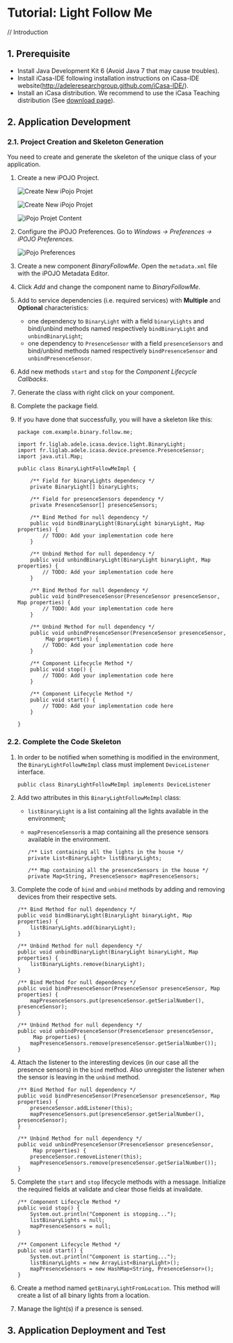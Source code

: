 # Tutorial: Light Follow Me

// Introduction


## 1. Prerequisite

- Install Java Development Kit 6 (Avoid Java 7 that may cause troubles).
- Install iCasa-IDE following installation instructions on iCasa-IDE website(http://adeleresearchgroup.github.com/iCasa-IDE/).
- Install an iCasa distribution. We recommend to use the iCasa Teaching distribution (See <a href="download.html">download page</a>).

## 2. Application Development

### 2.1. Project Creation and Skeleton Generation

You need to create and generate the skeleton of the unique class of your application.

1. Create a new iPOJO Project.

   ![Create New iPojo Projet](tutorial/fig1-project.png "Create New iPojo Projet")

   ![Create New iPojo Projet](tutorial/fig2-iPOJOProject.png "Create New iPojo Projet")

   ![iPojo Projet Content](tutorial/fig4-iPOJOProjectContent.png "iPojo Projet Content")

2. Configure the iPOJO Preferences. Go to *Windows -> Preferences -> iPOJO Preferences.*

   ![iPojo Preferences](tutorial/fig5-setiPojoPreferences.png "iPojo Preferences")

3. Create a new component *BinaryFollowMe*. Open the `metadata.xml` file with the iPOJO Metadata Editor.

4. Click *Add* and change the component name to *BinaryFollowMe*.

5. Add to service dependencies (i.e. required services) with **Multiple** and **Optional** characteristics:

   * one dependency to `BinaryLight` with a field `binaryLights` and bind/unbind methods named respectively `bindBinaryLight` and `unbindBinaryLight`;
   * one dependency to `PresenceSensor` with a field `presenceSensors` and bind/unbind methods named respectively `bindPresenceSensor` and `unbindPresenceSensor`.

6. Add new methods `start` and `stop` for the *Component Lifecycle Callbacks*.

7. Generate the class with right click on your component.

8. Complete the package field.

9. If you have done that successfully, you will have a skeleton like this:

       package com.example.binary.follow.me;

       import fr.liglab.adele.icasa.device.light.BinaryLight;
       import fr.liglab.adele.icasa.device.presence.PresenceSensor;
       import java.util.Map;
    
       public class BinaryLightFollowMeImpl {
    
    	   /** Field for binaryLights dependency */
    	   private BinaryLight[] binaryLights;

           /** Field for presenceSensors dependency */
    	   private PresenceSensor[] presenceSensors;
    
    	   /** Bind Method for null dependency */
    	   public void bindBinaryLight(BinaryLight binaryLight, Map properties) {
    		   // TODO: Add your implementation code here
    	   }
    
           /** Unbind Method for null dependency */
    	   public void unbindBinaryLight(BinaryLight binaryLight, Map properties) {
    		   // TODO: Add your implementation code here
    	   }

    	   /** Bind Method for null dependency */
    	   public void bindPresenceSensor(PresenceSensor presenceSensor, Map properties) {
    		   // TODO: Add your implementation code here
    	   }
    
    	   /** Unbind Method for null dependency */
    	   public void unbindPresenceSensor(PresenceSensor presenceSensor,
    			Map properties) {
    		   // TODO: Add your implementation code here
    	   }
    
    	   /** Component Lifecycle Method */
    	   public void stop() {
    		   // TODO: Add your implementation code here
    	   }
    
    	   /** Component Lifecycle Method */
    	   public void start() {
    		   // TODO: Add your implementation code here
    	   }
    
       }

### 2.2. Complete the Code Skeleton

1. In order to be notified when something is modified in the environment, the `BinaryLightFollowMeImpl` class must implement `DeviceListener` interface.

       public class BinaryLightFollowMeImpl implements DeviceListener

2. Add two attributes in this `BinaryLightFollowMeImpl` class:
   * `listBinaryLight` is a list containing all the lights available in the environment;
   * `mapPresenceSensor`is a map containing all the presence sensors available in the environment.
    
         /** List containing all the lights in the house */
	     private List<BinaryLight> listBinaryLights;
	
	     /** Map containing all the presenceSensors in the house */
	     private Map<String, PresenceSensor> mapPresenceSensors;
   
3. Complete the code of `bind` and `unbind` methods by adding and removing devices from their respective sets.

	   /** Bind Method for null dependency */
	   public void bindBinaryLight(BinaryLight binaryLight, Map properties) {
		   listBinaryLights.add(binaryLight);
	   }

	   /** Unbind Method for null dependency */
	   public void unbindBinaryLight(BinaryLight binaryLight, Map properties) {
		   listBinaryLights.remove(binaryLight);
	   }

	   /** Bind Method for null dependency */
	   public void bindPresenceSensor(PresenceSensor presenceSensor, Map properties) {
		   mapPresenceSensors.put(presenceSensor.getSerialNumber(), presenceSensor);
	   }

	   /** Unbind Method for null dependency */
	   public void unbindPresenceSensor(PresenceSensor presenceSensor,
		  	Map properties) {
		   mapPresenceSensors.remove(presenceSensor.getSerialNumber());
	   }

4. Attach the listener to the interesting devices (in our case all the presence sensors) in the `bind` method. Also unregister the listener when the sensor is leaving in the `unbind` method.

	   /** Bind Method for null dependency */
	   public void bindPresenceSensor(PresenceSensor presenceSensor, Map properties) {
		   presenceSensor.addListener(this);
		   mapPresenceSensors.put(presenceSensor.getSerialNumber(), presenceSensor);
	   }

	   /** Unbind Method for null dependency */
	   public void unbindPresenceSensor(PresenceSensor presenceSensor,
			Map properties) {
		   presenceSensor.removeListener(this);
		   mapPresenceSensors.remove(presenceSensor.getSerialNumber());
	   }

5. Complete the `start` and `stop` lifecycle methods with a message. Initialize the required fields at validate and clear those fields at invalidate.

   	   /** Component Lifecycle Method */
	   public void stop() {
		   System.out.println("Component is stopping...");
		   listBinaryLights = null;
		   mapPresenceSensors = null;
	   }

	   /** Component Lifecycle Method */
	   public void start() {
		   System.out.println("Component is starting...");
		   listBinaryLights = new ArrayList<BinaryLight>();
		   mapPresenceSensors = new HashMap<String, PresenceSensor>();
	   }

6. Create a method named `getBinaryLightFromLocation`. This method will create a list of all binary lights from a location.

7. Manage the light(s) if a presence is sensed. 


## 3. Application Deployment and Test
